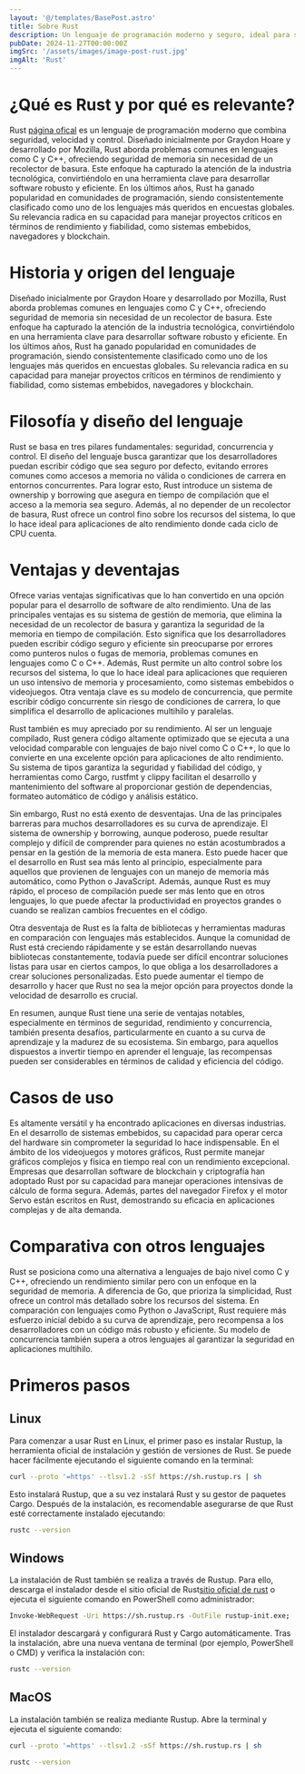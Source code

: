 ```yaml
---
layout: '@/templates/BasePost.astro'
title: Sobre Rust
description: Un lenguaje de programación moderno y seguro, ideal para sistemas de alto rendimiento y fiabilidad
pubDate: 2024-11-27T00:00:00Z
imgSrc: '/assets/images/image-post-rust.jpg'
imgAlt: 'Rust'
---
```


# ¿Qué es Rust y por qué es relevante?
Rust [página ofical](https://www.rust-lang.org/es) es un lenguaje de programación moderno que combina seguridad, velocidad y control. Diseñado inicialmente por Graydon Hoare y desarrollado por Mozilla, Rust aborda problemas comunes en lenguajes como C y C++, ofreciendo seguridad de memoria sin necesidad de un recolector de basura. Este enfoque ha capturado la atención de la industria tecnológica, convirtiéndolo en una herramienta clave para desarrollar software robusto y eficiente. En los últimos años, Rust ha ganado popularidad en comunidades de programación, siendo consistentemente clasificado como uno de los lenguajes más queridos en encuestas globales. Su relevancia radica en su capacidad para manejar proyectos críticos en términos de rendimiento y fiabilidad, como sistemas embebidos, navegadores y blockchain.

# Historia y origen del lenguaje
Diseñado inicialmente por Graydon Hoare y desarrollado por Mozilla, Rust aborda problemas comunes en lenguajes como C y C++, ofreciendo seguridad de memoria sin necesidad de un recolector de basura. Este enfoque ha capturado la atención de la industria tecnológica, convirtiéndolo en una herramienta clave para desarrollar software robusto y eficiente. En los últimos años, Rust ha ganado popularidad en comunidades de programación, siendo consistentemente clasificado como uno de los lenguajes más queridos en encuestas globales. Su relevancia radica en su capacidad para manejar proyectos críticos en términos de rendimiento y fiabilidad, como sistemas embebidos, navegadores y blockchain.

# Filosofía y diseño del lenguaje
Rust se basa en tres pilares fundamentales: seguridad, concurrencia y control. El diseño del lenguaje busca garantizar que los desarrolladores puedan escribir código que sea seguro por defecto, evitando errores comunes como accesos a memoria no válida o condiciones de carrera en entornos concurrentes. Para lograr esto, Rust introduce un sistema de ownership y borrowing que asegura en tiempo de compilación que el acceso a la memoria sea seguro. Además, al no depender de un recolector de basura, Rust ofrece un control fino sobre los recursos del sistema, lo que lo hace ideal para aplicaciones de alto rendimiento donde cada ciclo de CPU cuenta.

# Ventajas y deventajas
Ofrece varias ventajas significativas que lo han convertido en una opción popular para el desarrollo de software de alto rendimiento. Una de las principales ventajas es su sistema de gestión de memoria, que elimina la necesidad de un recolector de basura y garantiza la seguridad de la memoria en tiempo de compilación. Esto significa que los desarrolladores pueden escribir código seguro y eficiente sin preocuparse por errores como punteros nulos o fugas de memoria, problemas comunes en lenguajes como C o C++. Además, Rust permite un alto control sobre los recursos del sistema, lo que lo hace ideal para aplicaciones que requieren un uso intensivo de memoria y procesamiento, como sistemas embebidos o videojuegos. Otra ventaja clave es su modelo de concurrencia, que permite escribir código concurrente sin riesgo de condiciones de carrera, lo que simplifica el desarrollo de aplicaciones multihilo y paralelas.

Rust también es muy apreciado por su rendimiento. Al ser un lenguaje compilado, Rust genera código altamente optimizado que se ejecuta a una velocidad comparable con lenguajes de bajo nivel como C o C++, lo que lo convierte en una excelente opción para aplicaciones de alto rendimiento. Su sistema de tipos garantiza la seguridad y fiabilidad del código, y herramientas como Cargo, rustfmt y clippy facilitan el desarrollo y mantenimiento del software al proporcionar gestión de dependencias, formateo automático de código y análisis estático.

Sin embargo, Rust no está exento de desventajas. Una de las principales barreras para muchos desarrolladores es su curva de aprendizaje. El sistema de ownership y borrowing, aunque poderoso, puede resultar complejo y difícil de comprender para quienes no están acostumbrados a pensar en la gestión de la memoria de esta manera. Esto puede hacer que el desarrollo en Rust sea más lento al principio, especialmente para aquellos que provienen de lenguajes con un manejo de memoria más automático, como Python o JavaScript. Además, aunque Rust es muy rápido, el proceso de compilación puede ser más lento que en otros lenguajes, lo que puede afectar la productividad en proyectos grandes o cuando se realizan cambios frecuentes en el código.

Otra desventaja de Rust es la falta de bibliotecas y herramientas maduras en comparación con lenguajes más establecidos. Aunque la comunidad de Rust está creciendo rápidamente y se están desarrollando nuevas bibliotecas constantemente, todavía puede ser difícil encontrar soluciones listas para usar en ciertos campos, lo que obliga a los desarrolladores a crear soluciones personalizadas. Esto puede aumentar el tiempo de desarrollo y hacer que Rust no sea la mejor opción para proyectos donde la velocidad de desarrollo es crucial.

En resumen, aunque Rust tiene una serie de ventajas notables, especialmente en términos de seguridad, rendimiento y concurrencia, también presenta desafíos, particularmente en cuanto a su curva de aprendizaje y la madurez de su ecosistema. Sin embargo, para aquellos dispuestos a invertir tiempo en aprender el lenguaje, las recompensas pueden ser considerables en términos de calidad y eficiencia del código.

# Casos de uso
Es altamente versátil y ha encontrado aplicaciones en diversas industrias. En el desarrollo de sistemas embebidos, su capacidad para operar cerca del hardware sin comprometer la seguridad lo hace indispensable. En el ámbito de los videojuegos y motores gráficos, Rust permite manejar gráficos complejos y física en tiempo real con un rendimiento excepcional. Empresas que desarrollan software de blockchain y criptografía han adoptado Rust por su capacidad para manejar operaciones intensivas de cálculo de forma segura. Además, partes del navegador Firefox y el motor Servo están escritos en Rust, demostrando su eficacia en aplicaciones complejas y de alta demanda.


# Comparativa con otros lenguajes
Rust se posiciona como una alternativa a lenguajes de bajo nivel como C y C++, ofreciendo un rendimiento similar pero con un enfoque en la seguridad de memoria. A diferencia de Go, que prioriza la simplicidad, Rust ofrece un control más detallado sobre los recursos del sistema. En comparación con lenguajes como Python o JavaScript, Rust requiere más esfuerzo inicial debido a su curva de aprendizaje, pero recompensa a los desarrolladores con un código más robusto y eficiente. Su modelo de concurrencia también supera a otros lenguajes al garantizar la seguridad en aplicaciones multihilo.

# Primeros pasos 
## Linux 
Para comenzar a usar Rust en Linux, el primer paso es instalar Rustup, la herramienta oficial de instalación y gestión de versiones de Rust. Se puede hacer fácilmente ejecutando el siguiente comando en la terminal:
```bash
curl --proto '=https' --tlsv1.2 -sSf https://sh.rustup.rs | sh
```
Esto instalará Rustup, que a su vez instalará Rust y su gestor de paquetes Cargo. Después de la instalación, es recomendable asegurarse de que Rust esté correctamente instalado ejecutando:
```bash
rustc --version
```
## Windows 
La instalación de Rust también se realiza a través de Rustup. Para ello, descarga el instalador desde el sitio oficial de Rust[sitio oficial de rust]( https://rust-lang.org) o ejecuta el siguiente comando en PowerShell como administrador:
```bash
Invoke-WebRequest -Uri https://sh.rustup.rs -OutFile rustup-init.exe; .\rustup-init.exe
```
El instalador descargará y configurará Rust y Cargo automáticamente. Tras la instalación, abre una nueva ventana de terminal (por ejemplo, PowerShell o CMD) y verifica la instalación con:
```bash
rustc --version
```
## MacOS
La instalación también se realiza mediante Rustup. Abre la terminal y ejecuta el siguiente comando:
```bash
curl --proto '=https' --tlsv1.2 -sSf https://sh.rustup.rs | sh
```
```bash
rustc --version
```